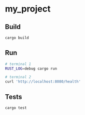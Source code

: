 # my_project

## Build

```sh
cargo build
```

## Run

```sh
# terminal 1
RUST_LOG=debug cargo run

# terminal 2
curl 'http://localhost:8080/health'
```

## Tests

```sh
cargo test
```
